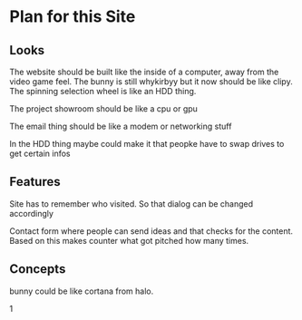 # Plan for this Site
## Looks
The website should be built like the inside of a computer, away from the video game feel. The bunny is still whykirbyy but it now should be like clipy. 
The spinning selection wheel is like an HDD thing.

The project showroom should be like a cpu or gpu

The email thing should be like a modem or networking stuff

In the HDD thing maybe could make it that peopke have to swap drives to get certain infos

## Features
Site has to remember who visited. So that dialog can be changed accordingly

Contact form where people can send ideas and that checks for the content.
Based on this makes counter what got pitched how many times.

## Concepts
bunny could be like cortana from halo.

1
